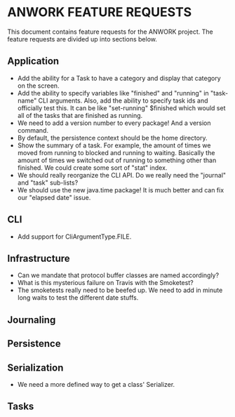 # ANWORK FEATURE REQUESTS

This document contains feature requests for the ANWORK project. The feature requests are divided up
into sections below.

## Application
- Add the ability for a Task to have a category and display that category on the screen.
- Add the ability to specify variables like "finished" and "running" in "task-name" CLI arguments.
  Also, add the ability to specify task ids and officially test this. It can be like
    "set-running" $finished
  which would set all of the tasks that are finished as running.
- We need to add a version number to every package! And a version command.
- By default, the persistence context should be the home directory.
- Show the summary of a task. For example, the amount of times we moved from running to blocked and
  running to waiting. Basically the amount of times we switched out of running to something other
  than finished. We could create some sort of "stat" index.
- We should really reorganize the CLI API. Do we really need the "journal" and "task" sub-lists?
- We should use the new java.time package! It is much better and can fix our "elapsed date" issue.

## CLI
- Add support for CliArgumentType.FILE.

## Infrastructure
- Can we mandate that protocol buffer classes are named accordingly?
- What is this mysterious failure on Travis with the Smoketest?
- The smoketests really need to be beefed up. We need to add in minute long waits to test the
  different date stuffs.

## Journaling

## Persistence

## Serialization
- We need a more defined way to get a class' Serializer.

## Tasks